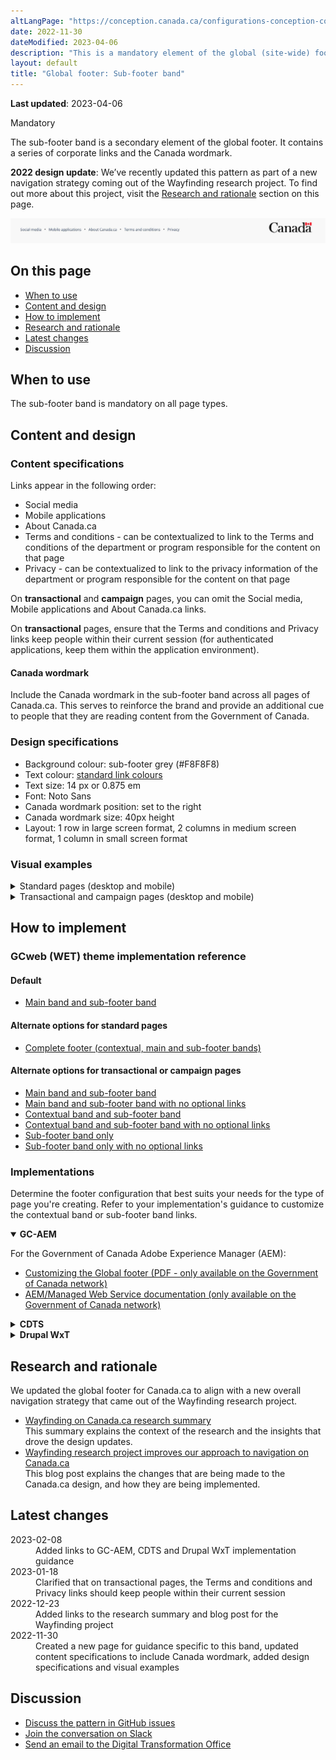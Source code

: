 ```yaml
---
altLangPage: "https://conception.canada.ca/configurations-conception-communes/pied-page-sous.html"
date: 2022-11-30
dateModified: 2023-04-06
description: "This is a mandatory element of the global (site-wide) footer."
layout: default
title: "Global footer: Sub-footer band"
---
```

<p><strong>Last updated</strong>: 2023-04-06</p>
<section>
  <p><span class="label label-danger">Mandatory</span></p>
  <p>The sub-footer band is a secondary element of the global footer. It contains a series of corporate links and the Canada wordmark.</p>
  <p><strong>2022 design update</strong>: We’ve recently updated this pattern as part of a new navigation strategy coming
    out of the Wayfinding research project. To find out more about this project, visit the <a href="#research">Research and rationale</a> section on this page.</p>
  <div class="pattern-demo"> <img src="../../images/footer-sub-crop.jpg" class="img-responsive"
				alt=""> </div>
  <h2>On this page</h2>
  <ul>
    <li><a href="#use">When to use</a></li>
    <li><a href="#design">Content and design</a></li>
    <li><a href="#implement">How to implement</a></li>
    <li><a href="#research">Research and rationale</a></li>
    <li><a href="#latest">Latest changes</a></li>
    <li><a href="#discuss">Discussion</a></li>
  </ul>
  <h2 id="use">When to use</h2>
  <p>The sub-footer band is mandatory on all page types.</p>
  <h2 id="design">Content and design</h2>
  <h3>Content specifications</h3>
  <p>Links appear in the following order:</p>
  <ul>
    <li>Social media</li>
    <li>Mobile applications</li>
    <li>About Canada.ca</li>
    <li>Terms and conditions - can be contextualized to link to the Terms and conditions of the department or program responsible for the content on that page</li>
    <li>Privacy - can be contextualized to link to the privacy information of the department or program responsible for the content on that page</li>
  </ul>
  <p>On <strong>transactional</strong> and <strong>campaign</strong> pages, you can omit the Social media, Mobile applications and About Canada.ca links.</p>
  <p>On <strong>transactional</strong> pages, ensure that the Terms and conditions and Privacy links keep people within their current session (for authenticated applications, keep them within the application environment).</p>
</section>
<section>
  <h4>Canada wordmark</h4>
  <p>Include the Canada wordmark in the sub-footer band across all pages of Canada.ca. This serves to reinforce the brand and provide an additional cue to people that they are reading content from  the Government of Canada.</p>
  <h3>Design specifications</h3>
  <ul>
    <li>Background colour: sub-footer grey (#F8F8F8)</li>
    <li>Text colour: <a href="../styles/colours.html">standard link colours</a></li>
    <li>Text size: 14 px or 0.875 em</li>
    <li>Font: Noto Sans</li>
    <li>Canada wordmark position: set to the right</li>
    <li>Canada wordmark size: 40px height</li>
    <li>Layout: 1 row in large screen format, 2 columns in medium screen format, 1 column in small screen format</li>
  </ul>
  <h3>Visual examples</h3>
  <details>
    <summary>Standard pages (desktop and mobile)</summary>
    <div class="pattern-demo mrgn-bttm-md">
      <figure class="mrgn-bttm-lg">
        <figcaption><b>Sub-footer band – large screen</b></figcaption>
        <img src="../../images/footer-sub.jpg" class="img-responsive"
				alt="Diagram of sub-footer band for large screens. Text version below:">
        <details>
          <summary class="wb-toggle" data-toggle="{&quot;print&quot;:&quot;on&quot;}">Text version</summary>
          <p>On large screens the sub-footer band contains links to “Social media,”
            “Mobile applications,” “About Canada.ca,” “Terms and conditions,” and “Privacy,” all aligned to the left in a single
            row. It also includes the Canada wordmark in the same row, aligned to the right.</p>
        </details>
      </figure>
    </div>
    <div class="pattern-demo">
      <figure class="mrgn-bttm-lg">
        <figcaption><b>Sub-footer band – small screen</b></figcaption>
        <img src="../../images/footer-sub-mobile.jpg" class="img-responsive"
				alt="Diagram of sub-footer band for small screens. Text version below:">
        <details>
          <summary class="wb-toggle" data-toggle="{&quot;print&quot;:&quot;on&quot;}">Text version</summary>
          <p>On small screens the sub-footer band contains links to “Social media,”
            “Mobile applications,” “About Canada.ca,” “Terms and conditions,” and “Privacy,” arranged in 2
            columns. Below these links is a final row with the Canada wordmark aligned to the right.</p>
        </details>
      </figure>
    </div>
  </details>
  <details>
    <summary>Transactional and campaign pages (desktop and mobile)</summary>
    <div class="pattern-demo mrgn-bttm-md">
      <figure class="mrgn-bttm-lg">
        <figcaption><b>Minimum sub-footer – large screen</b></figcaption>
        <img src="../../images/footer-min-en.png" class="img-responsive"
						alt="Diagram of minimum sub-footer for large screens. Text version below:">
        <details>
          <summary class="wb-toggle" data-toggle="{&quot;print&quot;:&quot;on&quot;}">Text version</summary>
          <p>On large screens, the minimum sub-footer for transactional and campaign pages includes only the links
            to “Terms and conditions” and “Privacy.” These are aligned to the left in a single row. It also
            includes the Canada wordmark in the same row, aligned to the right.</p>
        </details>
      </figure>
    </div>
    <div class="pattern-demo">
      <figure class="mrgn-bttm-lg">
        <figcaption><b>Minimum sub-footer – small screen</b></figcaption>
        <img src="../../images/footer-min-mobile-en.png" class="img-responsive"
						alt="Diagram of minimum sub-footer for small screens. Text version below:">
        <details>
          <summary class="wb-toggle" data-toggle="{&quot;print&quot;:&quot;on&quot;}">Text version</summary>
          <p>On small screens, the minimum sub-footer for transactional and campaign pages includes only the
            links to “Terms and conditions” and “Privacy.” Below these links is a final row with the Canada wordmark aligned to the right.</p>
        </details>
      </figure>
    </div>
  </details>
</section>
<section>
  <h2 id="implement">How to implement</h2>
  <h3>GCweb (WET) theme implementation reference</h3>
  <h4>Default</h4>
  <ul>
    <li><a href="https://wet-boew.github.io/GCWeb/sites/footers/no-footer-contextual-en.html">Main band and sub-footer band</a></li>
  </ul>
  <h4>Alternate options for standard pages</h4>
  <ul>
    <li><a href="https://wet-boew.github.io/GCWeb/sites/footers/footers-en.html">Complete footer (contextual, main and sub-footer bands)</a></li>
  </ul>
  <h4>Alternate options for transactional or campaign pages</h4>
  <ul>
    <li><a href="https://wet-boew.github.io/GCWeb/sites/footers/no-footer-contextual-en.html">Main band and sub-footer band</a></li>
    <li><a href="https://wet-boew.github.io/GCWeb/sites/footers/only-footer-main-en.html">Main band and sub-footer band with no optional links</a></li>
    <li><a href="https://wet-boew.github.io/GCWeb/sites/footers/no-footer-main-en.html">Contextual band and sub-footer band</a></li>
    <li><a href="https://wet-boew.github.io/GCWeb/sites/footers/only-footer-contextual-en.html">Contextual band and sub-footer band with no optional links</a></li>
    <li><a href="https://wet-boew.github.io/GCWeb/sites/footers/only-footer-corporate-en.html">Sub-footer band only</a></li>
    <li><a href="https://wet-boew.github.io/GCWeb/sites/footers/no-footers-en.html">Sub-footer band only with no optional links</a></li>
  </ul>
</section>
<section>
  <h3>Implementations</h3>
  <p>Determine the footer configuration that best suits your needs for the type of page you're creating. Refer to your implementation's guidance to customize the contextual band or sub-footer band links.</p>
  <div class="wb-tabs mrgn-tp-lg">
    <div class="tabpanels">
      <details id="004" open="open">
        <summary><strong>GC-AEM</strong></summary>
        <p class="mrgn-tp-lg">For the Government of Canada Adobe Experience Manager (AEM):</p>
        <ul>
          <li><a href="https://www.gcpedia.gc.ca/gcwiki/images/2/22/AEM-6.5-Documentation-Unit_3-1-1-_Customizing_Global_Footer.pdf">Customizing the Global footer (PDF - only available on the Government of Canada network)</a></li>
          <li><a href="https://www.gcpedia.gc.ca/wiki/AEM_GC-specific_Documentation_6.5">AEM/Managed Web Service documentation (only available on the Government of Canada network)</a></li>
        </ul>
      </details>
      <details id="005">
        <summary><strong>CDTS</strong></summary>
        <p class="mrgn-tp-lg">For the Centrally Deployed Templates Solution (CDTS):</p>
        <ul>
          <li><a href="https://cdts.service.canada.ca/app/cls/WET/gcweb/v4_0_47/cdts/samples/footer-en.html">Complete footer (contextual, main, sub-footer bands)</a></li>
          <li><a href="https://cenw-wscoe.github.io/sgdc-cdts/docs/index-en.html">CDTS documentation</a></li>
        </ul>
      </details>
      <details id="006">
        <summary><strong>Drupal WxT</strong></summary>
        <p class="mrgn-tp-lg">For Drupal WxT:</p>
        <ul>
          <li><a href="https://drupalwxt.github.io/en/">Drupal WxT documentation</a></li>
        </ul>
        <p>2023 footer update:</p>
        <ul>
          <li><a href="https://github.com/drupalwxt/wxt/releases/tag/4.4.1">Drupal WxT (4.4.1) release notes</a></li>
          <li><a href="https://drupalwxt.github.io/en/docs/general/update/">Drupal WxT update process</a></li>
        </ul>
      </details>
    </div>
  </div>
</section>
<section>
  <h2 id="research">Research and rationale</h2>
  <p>We updated the global footer for Canada.ca to align with a new overall navigation strategy that came out of the
    Wayfinding research project.</p>
  <ul>
    <li><a href="https://blog.canada.ca/research-summaries/wayfinding-on-canada-ca">Wayfinding on Canada.ca research summary</a><br>
      This summary explains the context of the research and the insights that drove the design updates.</li>
    <li><a href="https://blog.canada.ca/2022/12/21/wayfinding-research-project">Wayfinding research project improves our approach to navigation on Canada.ca</a><br>
      This blog post explains the changes that are being made to the Canada.ca design, and how they are being implemented.</li>
  </ul>
</section>
<section>
  <h2 id="latest">Latest changes</h2>
  <dl class="dl-horizontal">
    <dt>
      <time datetime="2023-02-08" class="link-muted">2023-02-08</time>
    </dt>
    <dd>Added links to GC-AEM, CDTS and Drupal WxT implementation guidance</dd>
    <dt>
      <time datetime="2023-01-18" class="link-muted">2023-01-18</time>
    </dt>
    <dd>Clarified that on transactional pages, the Terms and conditions and Privacy links should keep people within their current session</dd>
    <dt>
      <time datetime="2022-12-23" class="link-muted">2022-12-23</time>
    </dt>
    <dd>Added links to the research summary and blog post for the Wayfinding project</dd>
    <dt>
      <time datetime="2022-11-30" class="link-muted">2022-11-30</time>
    </dt>
    <dd>Created a new page for guidance specific to this band, updated content specifications to include Canada wordmark, added design specifications and visual examples</dd>
  </dl>
</section>
<section>
  <h2 id="discuss">Discussion</h2>
  <ul>
    <li><a href="https://github.com/canada-ca/design-system-systeme-conception/issues">Discuss the pattern in GitHub
      issues</a></li>
    <li><a href="https://design-gc-conception.slack.com/join/shared_invite/enQtODE1OTc5Mzg5NzQ4LWQ3MjZjMTdjMjk2ZTZmMTJjYWQ3ZmRiNDYwYjRmN2NjYzQyNjFlNDBlY2FkNWE1ODg2YjExY2QwZmVjN2MwMGM">Join the conversation on Slack</a></li>
    <li><a href="mailto:dto.btn@tbs-sct.gc.ca">Send an email to the Digital Transformation Office</a></li>
  </ul>
</section>
